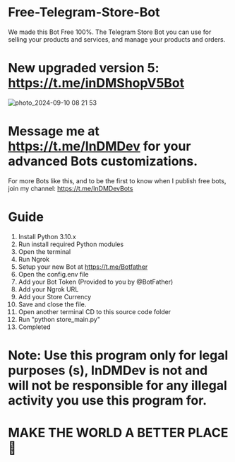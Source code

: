 # Free-Telegram-Store-Bot
We made this Bot Free 100%.
The Telegram Store Bot you can use for selling your products and services, and manage your products and orders.


# New upgraded version 5: https://t.me/inDMShopV5Bot


![photo_2024-09-10 08 21 53](https://github.com/user-attachments/assets/c46020b2-5205-4d9d-a515-b6612f99da16)


# Message me at https://t.me/InDMDev for your advanced Bots customizations.


For more Bots like this, and to be the first to know when I publish free bots, join my channel: https://t.me/InDMDevBots


# Guide
 1. Install Python 3.10.x
 2. Run install required Python modules
 3. Open the terminal
 4. Run Ngrok
 5. Setup your new Bot at https://t.me/Botfather
 4. Open the config.env file
 5. Add your Bot Token (Provided to you by @BotFather)
 6. Add your Ngrok URL
 7. Add your Store Currency
 8. Save and close the file.
 9. Open another terminal CD to this source code folder
 10. Run "python store_main.py"
 11. Completed


# Note: Use this program only for legal purposes (s), InDMDev is not and will not be responsible for any illegal activity you use this program for.
# MAKE THE WORLD A BETTER PLACE 🙏
